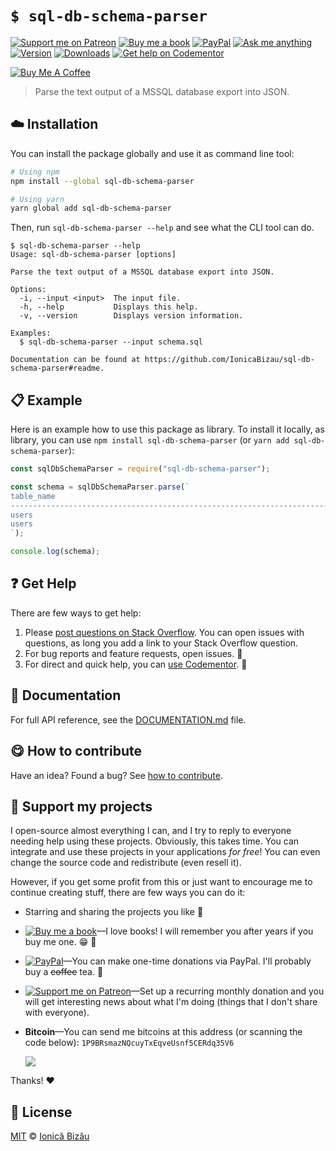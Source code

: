 <!-- Please do not edit this file. Edit the `blah` field in the `package.json` instead. If in doubt, open an issue. -->


















# `$ sql-db-schema-parser`

 [![Support me on Patreon][badge_patreon]][patreon] [![Buy me a book][badge_amazon]][amazon] [![PayPal][badge_paypal_donate]][paypal-donations] [![Ask me anything](https://img.shields.io/badge/ask%20me-anything-1abc9c.svg)](https://github.com/IonicaBizau/ama) [![Version](https://img.shields.io/npm/v/sql-db-schema-parser.svg)](https://www.npmjs.com/package/sql-db-schema-parser) [![Downloads](https://img.shields.io/npm/dt/sql-db-schema-parser.svg)](https://www.npmjs.com/package/sql-db-schema-parser) [![Get help on Codementor](https://cdn.codementor.io/badges/get_help_github.svg)](https://www.codementor.io/johnnyb?utm_source=github&utm_medium=button&utm_term=johnnyb&utm_campaign=github)

<a href="https://www.buymeacoffee.com/H96WwChMy" target="_blank"><img src="https://www.buymeacoffee.com/assets/img/custom_images/yellow_img.png" alt="Buy Me A Coffee"></a>







> Parse the text output of a MSSQL database export into JSON.

















## :cloud: Installation

You can install the package globally and use it as command line tool:


```sh
# Using npm
npm install --global sql-db-schema-parser

# Using yarn
yarn global add sql-db-schema-parser
```


Then, run `sql-db-schema-parser --help` and see what the CLI tool can do.


```
$ sql-db-schema-parser --help
Usage: sql-db-schema-parser [options]

Parse the text output of a MSSQL database export into JSON.

Options:
  -i, --input <input>  The input file.
  -h, --help           Displays this help.
  -v, --version        Displays version information.

Examples:
  $ sql-db-schema-parser --input schema.sql

Documentation can be found at https://github.com/IonicaBizau/sql-db-schema-parser#readme.
```













## :clipboard: Example



Here is an example how to use this package as library. To install it locally, as library, you can use `npm install sql-db-schema-parser` (or `yarn add sql-db-schema-parser`):



```js
const sqlDbSchemaParser = require("sql-db-schema-parser");

const schema = sqlDbSchemaParser.parse(`
table_name                                                                                                                       column_name                                                                                                                      data_type                                                                                                                        max_length precision scale is_nullable
-------------------------------------------------------------------------------------------------------------------------------- -------------------------------------------------------------------------------------------------------------------------------- -------------------------------------------------------------------------------------------------------------------------------- ---------- --------- ----- -----------
users                                                                                                                            email                                                                                                                            varchar                                                                                                                          42         10        0     0
users                                                                                                                            first_name                                                                                                                       varchar                                                                                                                          42         10        0     0
`);

console.log(schema);
```












## :question: Get Help

There are few ways to get help:



 1. Please [post questions on Stack Overflow](https://stackoverflow.com/questions/ask). You can open issues with questions, as long you add a link to your Stack Overflow question.
 2. For bug reports and feature requests, open issues. :bug:
 3. For direct and quick help, you can [use Codementor](https://www.codementor.io/johnnyb). :rocket:







## :memo: Documentation

For full API reference, see the [DOCUMENTATION.md][docs] file.












## :yum: How to contribute
Have an idea? Found a bug? See [how to contribute][contributing].


## :sparkling_heart: Support my projects
I open-source almost everything I can, and I try to reply to everyone needing help using these projects. Obviously,
this takes time. You can integrate and use these projects in your applications *for free*! You can even change the source code and redistribute (even resell it).

However, if you get some profit from this or just want to encourage me to continue creating stuff, there are few ways you can do it:


 - Starring and sharing the projects you like :rocket:
 - [![Buy me a book][badge_amazon]][amazon]—I love books! I will remember you after years if you buy me one. :grin: :book:
 - [![PayPal][badge_paypal]][paypal-donations]—You can make one-time donations via PayPal. I'll probably buy a ~~coffee~~ tea. :tea:
 - [![Support me on Patreon][badge_patreon]][patreon]—Set up a recurring monthly donation and you will get interesting news about what I'm doing (things that I don't share with everyone).
 - **Bitcoin**—You can send me bitcoins at this address (or scanning the code below): `1P9BRsmazNQcuyTxEqveUsnf5CERdq35V6`

    ![](https://i.imgur.com/z6OQI95.png)


Thanks! :heart:
























## :scroll: License

[MIT][license] © [Ionică Bizău][website]






[license]: /LICENSE
[website]: https://ionicabizau.net
[contributing]: /CONTRIBUTING.md
[docs]: /DOCUMENTATION.md
[badge_patreon]: https://ionicabizau.github.io/badges/patreon.svg
[badge_amazon]: https://ionicabizau.github.io/badges/amazon.svg
[badge_paypal]: https://ionicabizau.github.io/badges/paypal.svg
[badge_paypal_donate]: https://ionicabizau.github.io/badges/paypal_donate.svg
[patreon]: https://www.patreon.com/ionicabizau
[amazon]: http://amzn.eu/hRo9sIZ
[paypal-donations]: https://www.paypal.com/cgi-bin/webscr?cmd=_s-xclick&hosted_button_id=RVXDDLKKLQRJW
